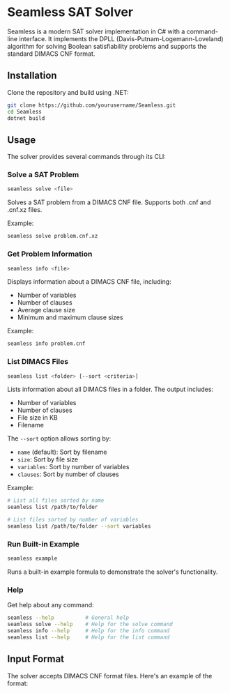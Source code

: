# Seamless SAT Solver

Seamless is a modern SAT solver implementation in C# with a command-line interface. It implements the DPLL (Davis-Putnam-Logemann-Loveland) algorithm for solving Boolean satisfiability problems and supports the standard DIMACS CNF format.

## Installation

Clone the repository and build using .NET:

```bash
git clone https://github.com/yourusername/Seamless.git
cd Seamless
dotnet build
```

## Usage

The solver provides several commands through its CLI:

### Solve a SAT Problem

```bash
seamless solve <file>
```

Solves a SAT problem from a DIMACS CNF file. Supports both .cnf and .cnf.xz files.

Example:
```bash
seamless solve problem.cnf.xz
```

### Get Problem Information

```bash
seamless info <file>
```

Displays information about a DIMACS CNF file, including:
- Number of variables
- Number of clauses
- Average clause size
- Minimum and maximum clause sizes

Example:
```bash
seamless info problem.cnf
```

### List DIMACS Files

```bash
seamless list <folder> [--sort <criteria>]
```

Lists information about all DIMACS files in a folder. The output includes:
- Number of variables
- Number of clauses
- File size in KB
- Filename

The `--sort` option allows sorting by:
- `name` (default): Sort by filename
- `size`: Sort by file size
- `variables`: Sort by number of variables
- `clauses`: Sort by number of clauses

Example:
```bash
# List all files sorted by name
seamless list /path/to/folder

# List files sorted by number of variables
seamless list /path/to/folder --sort variables
```

### Run Built-in Example

```bash
seamless example
```

Runs a built-in example formula to demonstrate the solver's functionality.

### Help

Get help about any command:

```bash
seamless --help          # General help
seamless solve --help    # Help for the solve command
seamless info --help     # Help for the info command
seamless list --help     # Help for the list command
```

## Input Format

The solver accepts DIMACS CNF format files. Here's an example of the format: 